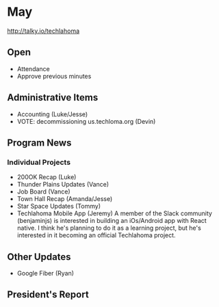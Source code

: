 # May
http://talky.io/techlahoma

## Open
* Attendance
* Approve previous minutes

## Administrative Items
* Accounting (Luke/Jesse)
* VOTE: decommissioning us.techloma.org (Devin)

## Program News

### Individual Projects
* 200OK Recap (Luke)
* Thunder Plains Updates (Vance)
* Job Board (Vance)
* Town Hall Recap (Amanda/Jesse)
* Star Space Updates (Tommy)
* Techlahoma Mobile App (Jeremy)
  A member of the Slack community (benjaminjs) is interested in building
  an iOs/Android app with React native. I think he's planning to do it
  as a learning project, but he's interested in it becoming an
  official Techlahoma project.

## Other Updates
* Google Fiber (Ryan)

## President's Report 
